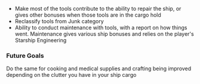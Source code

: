 - Make most of the tools contribute to the ability to repair the ship, or gives other bonuses when those tools are in the cargo hold
- Reclassify tools from Junk category
- Ability to conduct maintenance with tools, with a report on how things went. Maintenance gives various ship bonuses and relies on the player's Starship Engineering


### Future Goals

Do the same for cooking and medical supplies and crafting being improved depending on the clutter you have in your ship cargo